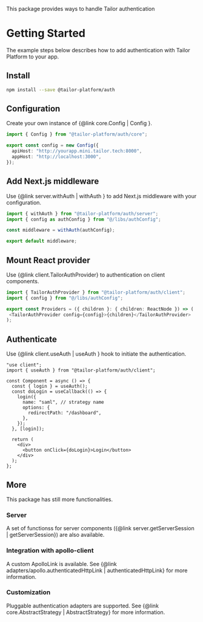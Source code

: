 This package provides ways to handle Tailor authentication

# Getting Started

The example steps below describes how to add authentication with Tailor Platform to your app.

## Install

```bash
npm install --save @tailor-platform/auth
```

## Configuration

Create your own instance of {@link core.Config | Config }.

```ts
import { Config } from "@tailor-platform/auth/core";

export const config = new Config({
  apiHost: "http://yourapp.mini.tailor.tech:8000",
  appHost: "http://localhost:3000",
});
```

## Add Next.js middleware

Use {@link server.withAuth | withAuth } to add Next.js middleware with your configuration.

```ts
import { withAuth } from "@tailor-platform/auth/server";
import { config as authConfig } from "@/libs/authConfig";

const middleware = withAuth(authConfig);

export default middleware;
```

## Mount React provider

Use {@link client.TailorAuthProvider} to authentication on client components.

```ts
import { TailorAuthProvider } from "@tailor-platform/auth/client";
import { config } from "@/libs/authConfig";

export const Providers = ({ children }: { children: ReactNode }) => (
 <TailorAuthProvider config={config}>{children}</TailorAuthProvider>
);
```

## Authenticate

Use {@link client.useAuth | useAuth } hook to initiate the authentication.

```tsx
"use client";
import { useAuth } from "@tailor-platform/auth/client";

const Component = async () => {
  const { login } = useAuth();
  const doLogin = useCallback(() => {
    login({
      name: "saml", // strategy name
      options: {
        redirectPath: "/dashboard",
      },
    });
  }, [login]);

  return (
    <div>
      <button onClick={doLogin}>Login</button>
    </div>
  );
};
```

## More

This package has still more functionalities.

### Server

A set of functionss for server components ({@link server.getServerSession | getServerSession}) are also available.

### Integration with apollo-client

A custom ApolloLink is available. See {@link adapters/apollo.authenticatedHttpLink | authenticatedHttpLink} for more information.

### Customization

Pluggable authentication adapters are supported. See {@link core.AbstractStrategy | AbstractStrategy} for more information.
